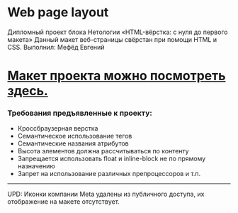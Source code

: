 # Web page layout 
Дипломный проект блока Нетологии «HTML-вёрстка: с нуля до первого макета»
Данный макет веб-страницы свёрстан при помощи HTML и CSS. 
Выполнил: Мефёд Евгений
# [Макет проекта можно посмотреть здесь.](https://heavenyoung1.github.io/WebSite/)
### Требования предъявленные к проекту:
- Кроссбраузерная верстка
- Семантическое использование тегов
- Семантические названия атрибутов
- Высота элементов должна рассчитываться по контенту
- Запрещается использовать float и inline-block не по прямому назначению
- Запрет на использование различных препроцессоров и т.п.
--------
UPD: Иконки компании Meta удалены из публичного доступа, их отображение на макете отсутствует.
